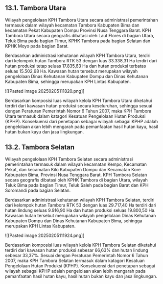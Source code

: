 ## 13.1. Tambora Utara

Wilayah pengelolaan KPH Tambora Utara secara administrasi pemerintahan termasuk dalam wilayah kecamatan Tambora Kabupaten Bima dan kecamatan Pekat Kabupaten Dompu Provinsi Nusa Tenggara Barat. KPH Tambora Utara secara geografis dibatasi oleh Laut Flores di bagian Utara, Teluk Bima pada bagian Timur, KPHK Tambora pada bagian Selatan dan KPHK Moyo pada bagian Barat.

Berdasarkan administrasi kehutanan wilayah KPH Tambora Utara, terdiri dari kelompok hutan Tambora RTK 53 dengan luas 33.338,31 Ha terdiri dari hutan produksi tetap seluas 17.835,63 Ha dan hutan produksi terbatas seluas 15.502,68 Ha. Kawasan hutan tersebut merupakan wilayah pengelolaan Dinas Kehutanan Kabupaten Dompu dan Dinas Kehutanan Kabupaten Bima, sehingga merupakan KPH Lintas Kabupaten.

![[Pasted image 20250205111820.png]]

Berdasarkan komposisi luas wilayah kelola KPH Tambora Utara diketahui terdiri dari kawasan hutan produksi secara keseluruhan, sehingga sesuai dengan Peraturan Pemerintah Nomor 6 Tahun 2007, maka KPH Tambora Utara termasuk dalam katagori Kesatuan Pengelolaan Hutan Produksi (KPHP). Konsekuensi dari penetapan sebagai wilayah sebagai KPHP adalah pengelolaan akan lebih mengarah pada pemanfaatan hasil hutan kayu, hasil hutan bukan kayu dan jasa lingkungan.

## 13.2. Tambora Selatan

Wilayah pengelolaan KPH Tambora Selatan secara administrasi pemerintahan termasuk dalam wilayah kecamatan Kempo, Kecamatan Pekat, dan kecamatan Kilo Kabupaten Dompu dan Kecamatan Kore Kabupaten Bima, Provinsi Nusa Tenggara Barat. KPH Tambora Selatan secara geografis dibatasi oleh KPHK Tambora di bagian Utara, wilayah Teluk Bima pada bagian Timur, Teluk Saleh pada bagian Barat dan KPH Soromandi pada bagian Selatan.

Berdasarkan administrasi kehutanan wilayah KPH Tambora Selatan, terdiri dari kelompok hutan Tambora RTK 53 dengan luas 29.717,40 Ha terdiri dari hutan lindung seluas 9.916,90 Ha dan hutan produksi seluas 19.800,50 Ha. Kawasan hutan tersebut merupakan wilayah pengelolaan Dinas Kehutanan Kabupaten Dompu dan Dinas Kehutanan Kabupaten Bima, sehingga merupakan KPH Lintas Kabupaten.

![[Pasted image 20250205111924.png]]

Berdasarkan komposisi luas wilayah kelola KPH Tambora Selatan diketahui terdiri dari kawasan hutan produksi sebesar 66,63% dan hutan lindung sebesar 33,37%. Sesuai dengan Peraturan Pemerintah Nomor 6 Tahun 2007, maka KPH Tambora Selatan termasuk dalam katagori Kesatuan Pengelolaan Hutan Produksi (KPHP). Konsekuensi dari penetapan sebagai wilayah sebagai KPHP adalah pengelolaan akan lebih mengarah pada pemanfaatan hasil hutan kayu, hasil hutan bukan kayu dan jasa lingkungan.
